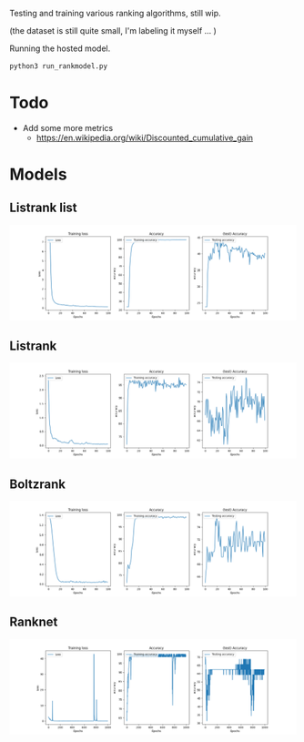 Testing and training various ranking algorithms, still wip.

(the dataset is still quite small, I'm labeling it myself ... )

Running the hosted model.
```bash
python3 run_rankmodel.py
```

# Todo
- Add some more metrics 
  - https://en.wikipedia.org/wiki/Discounted_cumulative_gain

# Models
## Listrank list
![listrank](./training_listnet_list.png)

## Listrank 
![listrank](./training_listnet.png)

## Boltzrank 
![boltzrank](./training_boltzrank.png)

## Ranknet 
![ranknet](./training_ranknet.png)
